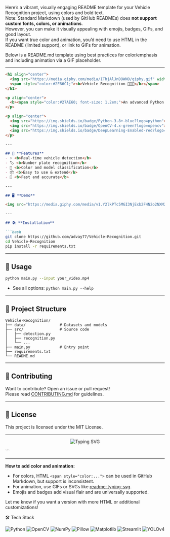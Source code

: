 
Here’s a vibrant, visually engaging README template for your Vehicle Recognition project, using colors and bold text.  
Note: Standard Markdown (used by GitHub READMEs) does **not support custom fonts, colors, or animations**.  
However, you can make it visually appealing with emojis, badges, GIFs, and good layout.  
If you want true color and animation, you’d need to use HTML in the README (limited support), or link to GIFs for animation.

Below is a README.md template using best practices for color/emphasis and including animation via a GIF placeholder.

---

```markdown
<h1 align="center">
  <img src="https://media.giphy.com/media/IThjAlJnD9WNO/giphy.gif" width="60" height="60"/>
  <span style="color:#2E86C1;"><b>Vehicle Recognition 🚗🚕🚙</b></span>
</h1>

<p align="center">
  <b><span style="color:#27AE60; font-size: 1.2em;">An advanced Python project for automatic vehicle recognition using computer vision and deep learning.</span></b>
</p>

<p align="center">
  <img src="https://img.shields.io/badge/Python-3.8+-blue?logo=python">
  <img src="https://img.shields.io/badge/OpenCV-4.x-green?logo=opencv">
  <img src="https://img.shields.io/badge/DeepLearning-Enabled-red?logo=tensorflow">
</p>

---

## 🌟 **Features**
- ⚡ <b>Real-time vehicle detection</b>
- 🏷️ <b>Number plate recognition</b>
- 🎨 <b>Color and model classification</b>
- 📦 <b>Easy to use & extend</b>
- 🚀 <b>Fast and accurate</b>

---

## 🖥️ **Demo**

<img src="https://media.giphy.com/media/v1.Y2lkPTc5MGI3NjExb2F4N2o2NXM2cW9uYzQ2M3Z3dWQ2bGRmNGh5Z3h4bG1wMXRoa3J3ZiZlcD12MV9naWZzX3NlYXJjaCZjdD1z/zOvBKUUEERdNm/giphy.gif" width="80%" alt="Demo Animation"/>

---

## 🛠️ **Installation**

```bash
git clone https://github.com/advay77/Vehicle-Recognition.git
cd Vehicle-Recognition
pip install -r requirements.txt
```

---

## 🚦 **Usage**

```bash
python main.py --input your_video.mp4
```
- See all options: `python main.py --help`

---

## 📁 **Project Structure**

```
Vehicle-Recognition/
├── data/               # Datasets and models
├── src/                # Source code
│   ├── detection.py
│   ├── recognition.py
│   └── ...
├── main.py             # Entry point
├── requirements.txt
└── README.md
```

---

## 🤝 **Contributing**
Want to contribute? Open an issue or pull request!  
Please read [CONTRIBUTING.md](CONTRIBUTING.md) for guidelines.

---

## 📝 **License**
This project is licensed under the MIT License.

---

<p align="center">
  <img src="https://readme-typing-svg.demolab.com?font=Fira+Code&weight=700&pause=1000&color=2E86C1&center=true&vCenter=true&width=435&lines=Happy+Vehicle+Recognition!;Fork+%26+Star+this+repo+if+you+like+it!+%F0%9F%8F%86" alt="Typing SVG" />
</p>
```

---

**How to add color and animation:**
- For colors, HTML `<span style="color:...">` can be used in GitHub Markdown, but support is inconsistent.  
- For animation, use GIFs or SVGs like [readme-typing-svg](https://github.com/DenverCoder1/readme-typing-svg).
- Emojis and badges add visual flair and are universally supported.

Let me know if you want a version with more HTML or additional customizations!





🛠️ Tech Stack
<p align="center"> <img src="https://img.shields.io/badge/Python-3776AB?style=for-the-badge&logo=python&logoColor=white" alt="Python" /> <img src="https://img.shields.io/badge/OpenCV-5C3EE8?style=for-the-badge&logo=opencv&logoColor=white" alt="OpenCV" /> <img src="https://img.shields.io/badge/NumPy-013243?style=for-the-badge&logo=numpy&logoColor=white" alt="NumPy" /> <img src="https://img.shields.io/badge/Pillow-8C1A4B?style=for-the-badge&logo=pillow&logoColor=white" alt="Pillow" /> <img src="https://img.shields.io/badge/Matplotlib-11557C?style=for-the-badge&logo=matplotlib&logoColor=white" alt="Matplotlib" /> <img src="https://img.shields.io/badge/Streamlit-FF4B4B?style=for-the-badge&logo=streamlit&logoColor=white" alt="Streamlit" /> <img src="https://img.shields.io/badge/YOLOv4-000000?style=for-the-badge&logo=github&logoColor=white" alt="YOLOv4" /> </p>
